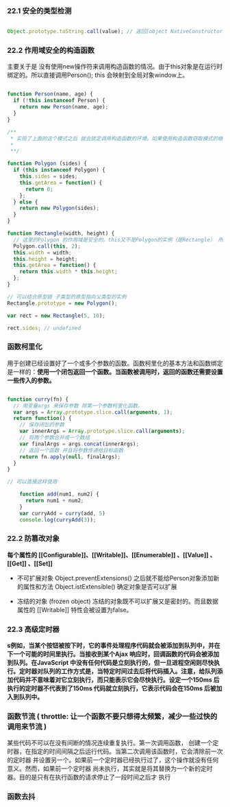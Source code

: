 
### 22.1 安全的类型检测

```javascript

Object.prototype.toString.call(value); // 返回[object NativeConstructorName]


```

### 22.2 作用域安全的构造函数

主要关于是 没有使用new操作符来调用构造函数的情况。由于this对象是在运行时绑定的。所以直接调用Person(); this 会映射到全局对象window上。
```javascript

function Person(name, age) {
  if (!this instanceof Person) {
    return new Person(name, age);
  }
}

/**
 * 实现了上面的这个模式之后 就会锁定调用构造函数的环境。如果使用构造函数窃取模式的继承
 *
 **/

function Polygon (sides) {
  if (this instanceof Polygon) {
    this.sides = sides;
    this.getArea = function() {
      return 0;
    };
  } else {
    return new Polygon(sides);
  }
}

function Rectangle(width, height) {
  // 这里的Polygon 的作用域是安全的。this又不是Polygon的实例（是Rectangle） 所以会创建一个新的实例
  Polygon.call(this, 2);
  this.width = width;
  this.height = height;
  this.getArea = function() {
    return this.width * this.height;
  };
}

// 可以结合原型链 子类型的原型指向父类型的实例
Rectangle.prototype = new Polygon();

var rect = new Rectangle(5, 10);

rect.sides; // undefined

```

### 函数柯里化

用于创建已经设置好了一个或多个参数的函数。函数柯里化的基本方法和函数绑定是一样的：**使用一个闭包返回一个函数。当函数被调用时，返回的函数还需要设置一些传入的参数。**

```javascript

function curry(fn) {
  // 用变量args 来保存参数 除第一个参数柯里化函数。
  var args = Array.prototype.slice.call(arguments, 1);
  return function() {
    // 保存闭包的参数
    var innerArgs = Array.prototype.slice.call(arguments);
    // 将两个参数合并成一个数组
    var finalArgs = args.concat(innerArgs);
    // 返回一个函数 并且将参数传递给目标函数
    return fn.apply(null, finalArgs);
  }
}

// 可以直接这样使用

    function add(num1, num2) {
      return num1 + num2;
    }
    var curryAdd = curry(add, 5)
    console.log(curryAdd(3));
```

### 22.2 防篡改对象 

**每个属性的 [[Configurable]]、[[Writable]]、[[Enumerable]] 、[[Value]] 、 [[Get]] 、[[Set]]** 


* 不可扩展对象 
Object.preventExtensions() 之后就不能给Person对象添加新的属性和方法
Object.istExtensible() 确定对象是否可以扩展

* 冻结的对象 (frozen object) 
冻结的对象既不可以扩展又是密封的。而且数据属性的 [[Writable]] 特性会被设置为false。



### 22.3 高级定时器

**s例如，当某个按钮被按下时，它的事件处理程序代码就会被添加到队列中，并在下一个可能的时间里执行。当接收到某个Ajax 响应时，回调函数的代码会被添加到队列。在JavaScript 中没有任何代码是立刻执行的，但一旦进程空闲则尽快执行。定时器对队列的工作方式是，当特定时间过去后将代码插入。注意，给队列添加代码并不意味着对它立刻执行，而只能表示它会尽快执行。设定一个150ms 后执行的定时器不代表到了150ms 代码就立刻执行，它表示代码会在150ms 后被加入到队列中。**



### 函数节流 ( throttle: 让一个函数不要只想得太频繁，减少一些过快的调用来节流 )
某些代码不可以在没有间断的情况连续重复执行。第一次调用函数，
创建一个定时器，在指定的时间间隔之后运行代码。当第二次调用该函数时，它会清除前一次的定时器
并设置另一个。如果前一个定时器已经执行过了，这个操作就没有任何意义。然而，如果前一个定时器
尚未执行，其实就是将其替换为一个新的定时器。目的是只有在执行函数的请求停止了一段时间之后才
执行


### 函数去抖 



















